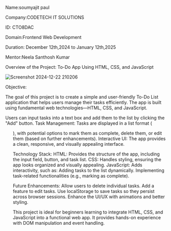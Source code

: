 Name:soumyajit paul

Company:CODETECH IT SOLUTIONS

ID: CTO8DAC

Domain:Frontend Web Development

Duration: December 12th,2024 to January 12th,2025

Mentor:Neela Santhosh Kumar




Overview of the Project: To-Do App Using HTML, CSS, and JavaScript




![Screenshot 2024-12-22 210206](https://github.com/user-attachments/assets/db776c24-e92b-4d65-be03-8fc0f713d05b)



Objective:


The goal of this project is to create a simple and user-friendly To-Do List application that helps users manage their tasks efficiently. The app is built using fundamental web technologies—HTML, CSS, and JavaScript.


Users can input tasks into a text box and add them to the list by clicking the "Add" button.
Task Management:
Tasks are displayed in a list format (<ul>), with potential options to mark them as complete, delete them, or edit them (based on further enhancements).
Interactive UI:
The app provides a clean, responsive, and visually appealing interface.


Technology Stack:
HTML: Provides the structure of the app, including the input field, button, and task list.
CSS: Handles styling, ensuring the app looks organized and visually appealing.
JavaScript: Adds interactivity, such as:
Adding tasks to the list dynamically.
Implementing task-related functionalities (e.g., marking as complete).


Future Enhancements:
Allow users to delete individual tasks.
Add a feature to edit tasks.
Use localStorage to save tasks so they persist across browser sessions.
Enhance the UI/UX with animations and better styling.


This project is ideal for beginners learning to integrate HTML, CSS, and JavaScript into a functional web app. It provides hands-on experience with DOM manipulation and event handling.
